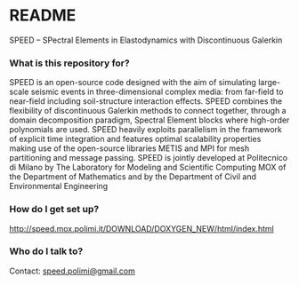 # README #

SPEED – SPectral Elements in Elastodynamics with Discontinuous Galerkin

### What is this repository for? ###

SPEED is an open-source code designed with the aim of simulating large-scale seismic events in three-dimensional complex media: from far-field to near-field including soil-structure interaction effects.
SPEED combines the flexibility of discontinuous Galerkin methods to connect together, through a domain decomposition paradigm, Spectral Element blocks where high-order polynomials are used. SPEED heavily exploits parallelism in the framework of explicit time integration and features optimal scalability properties making use of the open-source libraries METIS and MPI for mesh partitioning and message passing.
SPEED is jointly developed at Politecnico di Milano by The Laboratory for Modeling and Scientific Computing MOX of the Department of Mathematics and by the Department of Civil and Environmental Engineering

### How do I get set up? ###

http://speed.mox.polimi.it/DOWNLOAD/DOXYGEN_NEW/html/index.html

### Who do I talk to? ###

Contact: speed.polimi@gmail.com